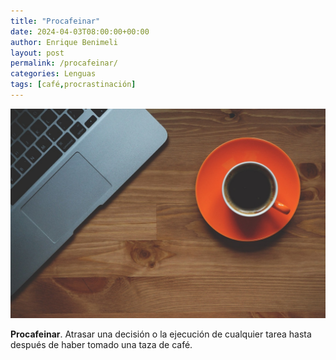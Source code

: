 ```yaml
---
title: "Procafeinar"
date: 2024-04-03T08:00:00+00:00
author: Enrique Benimeli
layout: post
permalink: /procafeinar/
categories: Lenguas
tags: [café,procrastinación]
---
```


[![image](assets/images/posts/2024/04/cafe.jpg)]()

**Procafeinar**. Atrasar una decisión o la ejecución de cualquier tarea hasta después de haber tomado una taza de café.